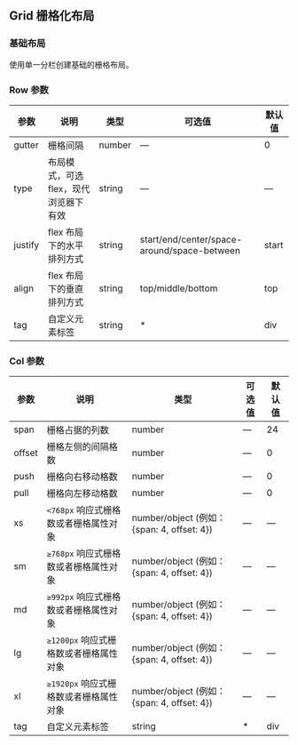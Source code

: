 ## Grid 栅格化布局

### 基础布局

使用单一分栏创建基础的栅格布局。

<vuep template="#example"></vuep>
<script v-pre type="text/x-template" id="example">
<template>
  <div>
    <el-row>
      <el-col :span="24"><div class="grid-content bg-purple-dark"></div></el-col>
    </el-row>
    <el-row>
      <el-col :span="12"><div class="grid-content bg-purple"></div></el-col>
      <el-col :span="12"><div class="grid-content bg-purple-light"></div></el-col>
    </el-row>
    <el-row>
      <el-col :span="8"><div class="grid-content bg-purple"></div></el-col>
      <el-col :span="8"><div class="grid-content bg-purple-light"></div></el-col>
      <el-col :span="8"><div class="grid-content bg-purple"></div></el-col>
    </el-row>
    <el-row>
      <el-col :span="6"><div class="grid-content bg-purple"></div></el-col>
      <el-col :span="6"><div class="grid-content bg-purple-light"></div></el-col>
      <el-col :span="6"><div class="grid-content bg-purple"></div></el-col>
      <el-col :span="6"><div class="grid-content bg-purple-light"></div></el-col>
    </el-row>
    <el-row>
      <el-col :span="4"><div class="grid-content bg-purple"></div></el-col>
      <el-col :span="4"><div class="grid-content bg-purple-light"></div></el-col>
      <el-col :span="4"><div class="grid-content bg-purple"></div></el-col>
      <el-col :span="4"><div class="grid-content bg-purple-light"></div></el-col>
      <el-col :span="4"><div class="grid-content bg-purple"></div></el-col>
      <el-col :span="4"><div class="grid-content bg-purple-light"></div></el-col>
    </el-row>
  </div>
</template>
<style scoped>
  .el-row {
    margin-bottom: 20px;
    &:last-child {
      margin-bottom: 0;
    }
  }
  .el-col {
    border-radius: 4px;
  }
  .bg-purple-dark {
    background: #99a9bf;
  }
  .bg-purple {
    background: #d3dce6;
  }
  .bg-purple-light {
    background: #e5e9f2;
  }
  .grid-content {
    border-radius: 4px;
    min-height: 36px;
  }
  .row-bg {
    padding: 10px 0;
    background-color: #f9fafc;
  }
</style>
<script>
  export default {
    data () {
      return { name: 'Vue' }
    }
  }
</script>
</script>

### Row 参数

| 参数  | 说明 | 类型 | 可选值 | 默认值 |
|-------|----|-------|-------|--------|
| gutter | 栅格间隔 | number | — | 0 |
| type | 布局模式，可选 flex，现代浏览器下有效 | string | — | — |
| justify | flex 布局下的水平排列方式 | string | start/end/center/space-around/space-between | start |
| align | flex 布局下的垂直排列方式 | string | top/middle/bottom | top |
| tag | 自定义元素标签 | string | * | div |

### Col 参数

| 参数  | 说明 | 类型 | 可选值 | 默认值 |
|-------|----|-------|-------|--------|
| span | 栅格占据的列数 | number | — | 24 |
| offset | 栅格左侧的间隔格数 | number | — | 0 |
| push | 栅格向右移动格数 | number | — | 0 |
| pull | 栅格向左移动格数 | number | — | 0 |
| xs | `<768px` 响应式栅格数或者栅格属性对象 | number/object (例如： {span: 4, offset: 4}) | — | — |
| sm | `≥768px` 响应式栅格数或者栅格属性对象 | number/object (例如： {span: 4, offset: 4}) | — | — |
| md | `≥992px` 响应式栅格数或者栅格属性对象 | number/object (例如： {span: 4, offset: 4}) | — | — |
| lg | `≥1200px` 响应式栅格数或者栅格属性对象 | number/object (例如： {span: 4, offset: 4}) | — | — |
| xl | `≥1920px` 响应式栅格数或者栅格属性对象 | number/object (例如： {span: 4, offset: 4}) | — | — |
| tag | 自定义元素标签 | string | * | div |
